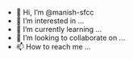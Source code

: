 - 👋 Hi, I’m @manish-sfcc
- 👀 I’m interested in ...
- 🌱 I’m currently learning ...
- 💞️ I’m looking to collaborate on ...
- 📫 How to reach me ...

<!---
manish-sfcc/manish-sfcc is a ✨ special ✨ repository because its `README.md` (this file) appears on your GitHub profile.
You can click the Preview link to take a look at your changes.
--->
